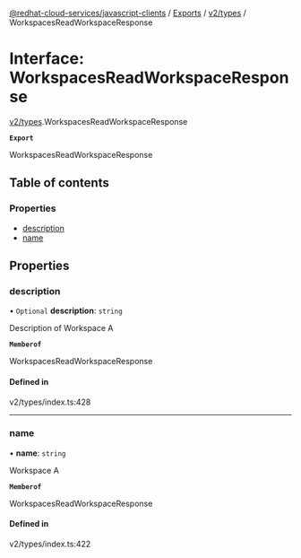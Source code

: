 [@redhat-cloud-services/javascript-clients](../README.md) / [Exports](../modules.md) / [v2/types](../modules/v2_types.md) / WorkspacesReadWorkspaceResponse

# Interface: WorkspacesReadWorkspaceResponse

[v2/types](../modules/v2_types.md).WorkspacesReadWorkspaceResponse

**`Export`**

WorkspacesReadWorkspaceResponse

## Table of contents

### Properties

- [description](v2_types.WorkspacesReadWorkspaceResponse.md#description)
- [name](v2_types.WorkspacesReadWorkspaceResponse.md#name)

## Properties

### description

• `Optional` **description**: `string`

Description of Workspace A

**`Memberof`**

WorkspacesReadWorkspaceResponse

#### Defined in

v2/types/index.ts:428

___

### name

• **name**: `string`

Workspace A

**`Memberof`**

WorkspacesReadWorkspaceResponse

#### Defined in

v2/types/index.ts:422
